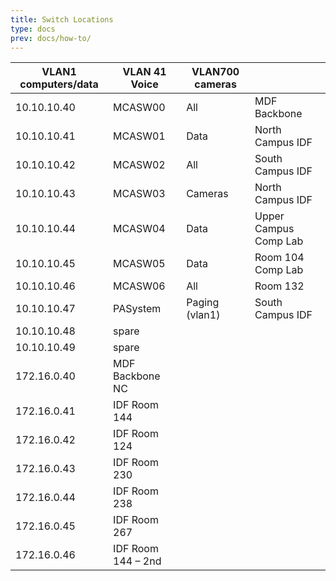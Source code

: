 ```yaml
---
title: Switch Locations
type: docs
prev: docs/how-to/
---
```


| **VLAN1 computers/data** | **VLAN 41 Voice**  | **VLAN700 cameras** |                       |
|--------------------------|--------------------|---------------------|-----------------------|
| 10.10.10.40              | MCASW00            | All                 | MDF Backbone          |
| 10.10.10.41              | MCASW01            | Data                | North Campus IDF      |
| 10.10.10.42              | MCASW02            | All                 | South Campus IDF      |
| 10.10.10.43              | MCASW03            | Cameras             | North Campus IDF      |
| 10.10.10.44              | MCASW04            | Data                | Upper Campus Comp Lab |
| 10.10.10.45              | MCASW05            | Data                | Room 104 Comp Lab     |
| 10.10.10.46              | MCASW06            | All                 | Room 132              |
| 10.10.10.47              | PASystem           | Paging (vlan1)      | South Campus IDF      |
| 10.10.10.48              | spare              |                     |                       |
| 10.10.10.49              | spare              |                     |                       |
| 172.16.0.40              | MDF Backbone NC    |                     |                       |
| 172.16.0.41              | IDF Room 144       |                     |                       |
| 172.16.0.42              | IDF Room 124       |                     |                       |
| 172.16.0.43              | IDF Room 230       |                     |                       |
| 172.16.0.44              | IDF Room 238       |                     |                       |
| 172.16.0.45              | IDF Room 267       |                     |                       |
| 172.16.0.46              | IDF Room 144 – 2nd |                     |                       |